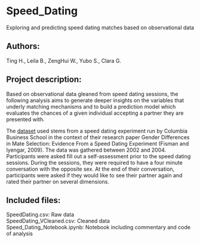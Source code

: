 # Speed_Dating
Exploring and predicting speed dating matches based on observational data

## Authors: 
Ting H., Leila B., ZengHui W., Yubo S., Clara G.

## Project description:
Based on observational data gleaned from speed dating sessions, the following analysis aims to generate deeper insights on the variables that underly matching mechanisms and to build a prediction model which evaluates the chances of a given individual accepting a partner they are presented with.

The [dataset](http://www.stat.columbia.edu/~gelman/arm/examples/speed.dating/) used stems from a speed dating experiment run by Columbia Business School in the context of their research paper Gender Differences in Mate Selection: Evidence From a Speed Dating Experiment (Fisman and Iyengar, 2009). The data was gathered between 2002 and 2004. Participants were asked fill out a self-assessment prior to the speed dating sessions. During the sessions, they were required to have a four minute conversation with the opposite sex. At the end of their conversation, participants were asked if they would like to see their partner again and rated their partner on several dimensions.

## Included files: 
SpeedDating.csv: Raw data<br>
SpeedDating_VCleaned.csv: Cleaned data<br>
Speed_Dating_Notebook.ipynb: Notebook including commentary and code of analysis<br>